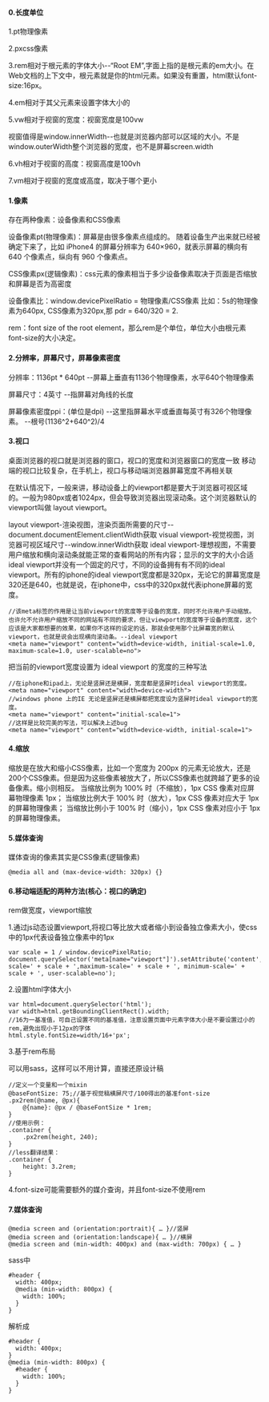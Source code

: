#### 0.长度单位

1.pt物理像素

2.pxcss像素

3.rem相对于根元素的字体大小--“Root EM”,字面上指的是根元素的em大小。在Web文档的上下文中，根元素就是你的html元素。如果没有重置，html默认font-size:16px。

4.em相对于其父元素来设置字体大小的

5.vw相对于视窗的宽度：视窗宽度是100vw

视窗值得是window.innerWidth--也就是浏览器内部可以区域的大小。不是window.outerWidth整个浏览器的宽度，也不是屏幕screen.width

6.vh相对于视窗的高度：视窗高度是100vh

7.vm相对于视窗的宽度或高度，取决于哪个更小

#### 1.像素

存在两种像素：设备像素和CSS像素

设备像素pt(物理像素)：屏幕是由很多像素点组成的。
随着设备生产出来就已经被确定下来了，比如 iPhone4 的屏幕分辨率为 640×960，就表示屏幕的横向有 640 个像素点，纵向有 960 个像素点。

CSS像素px(逻辑像素)：css元素的像素相当于多少设备像素取决于页面是否缩放和屏幕是否为高密度

设备像素比：window.devicePixelRatio = 物理像素/CSS像素
比如：5s的物理像素为640px, CSS像素为320px,那 pdr = 640/320 = 2.

rem：font size of the root element，那么rem是个单位，单位大小由根元素font-size的大小决定。

#### 2.分辨率，屏幕尺寸，屏幕像素密度

分辨率：1136pt * 640pt
--屏幕上垂直有1136个物理像素，水平640个物理像素

屏幕尺寸：4英寸
--指屏幕对角线的长度

屏幕像素密度ppi：(单位是dpi)
--这里指屏幕水平或垂直每英寸有326个物理像素。
--根号(1136^2+640^2)/4

#### 3.视口

桌面浏览器的视口就是浏览器的窗口，视口的宽度和浏览器窗口的宽度一致
移动端的视口比较复杂，在手机上，视口与移动端浏览器屏幕宽度不再相关联

在默认情况下，一般来讲，移动设备上的viewport都是要大于浏览器可视区域的。一般为980px或者1024px，但会导致浏览器出现滚动条。这个浏览器默认的viewport叫做 layout viewport。

layout viewport-渲染视图，渲染页面所需要的尺寸--document.documentElement.clientWidth获取
visual viewport-视觉视图，浏览器可视区域尺寸--window.innerWidth获取
ideal viewport-理想视图，不需要用户缩放和横向滚动条就能正常的查看网站的所有内容；显示的文字的大小合适
     ideal viewport并没有一个固定的尺寸，不同的设备拥有有不同的ideal viewport。所有的iphone的ideal viewport宽度都是320px，无论它的屏幕宽度是320还是640，也就是说，在iphone中，css中的320px就代表iphone屏幕的宽度。
```
//该meta标签的作用是让当前viewport的宽度等于设备的宽度，同时不允许用户手动缩放。也许允不允许用户缩放不同的网站有不同的要求，但让viewport的宽度等于设备的宽度，这个应该是大家都想要的效果，如果你不这样的设定的话，那就会使用那个比屏幕宽的默认viewport，也就是说会出现横向滚动条。--ideal viewport
<meta name="viewport" content="width=device-width, initial-scale=1.0, maximum-scale=1.0, user-scalable=no">
```

把当前的viewport宽度设置为 ideal viewport 的宽度的三种写法
```
//在iphone和ipad上，无论是竖屏还是横屏，宽度都是竖屏时ideal viewport的宽度。
<meta name="viewport" content="width=device-width">
//windows phone 上的IE 无论是竖屏还是横屏都把宽度设为竖屏时ideal viewport的宽度。
<meta name="viewport" content="initial-scale=1">
//这样是比较完美的写法，可以解决上述bug
<meta name="viewport" content="width=device-width, initial-scale=1">
```

#### 4.缩放

缩放是在放大和缩小CSS像素，比如一个宽度为 200px 的元素无论放大，还是200个CSS像素。但是因为这些像素被放大了，所以CSS像素也就跨越了更多的设备像素。缩小则相反。
当缩放比例为 100% 时（不缩放），1px CSS 像素对应屏幕物理像素 1px；
当缩放比例大于 100% 时（放大），1px CSS 像素对应大于 1px 的屏幕物理像素；
当缩放比例小于 100% 时（缩小），1px CSS 像素对应小于 1px 的屏幕物理像素。

#### 5.媒体查询

媒体查询的像素其实是CSS像素(逻辑像素)
```
@media all and (max-device-width: 320px) {}
```

#### 6.移动端适配的两种方法(核心：视口的确定)

rem做宽度，viewport缩放

1.通过js动态设置viewport,将视口等比放大或者缩小到设备独立像素大小，使css中的1px代表设备独立像素中的1px

```
var scale = 1 / window.devicePixelRatio;  
document.querySelector('meta[name="viewport"]').setAttribute('content','initial-scale=' + scale + ',maximum-scale=' + scale + ', minimum-scale=' + scale + ', user-scalable=no');  
```

2.设置html字体大小

```
var html=document.querySelector('html');
var width=html.getBoundingClientRect().width;
//16为一基准值，可自己设置不同的基准值，注意设置页面中元素字体大小是不要设置过小的rem,避免出现小于12px的字体
html.style.fontSize=width/16+'px';
```

3.基于rem布局

可以用sass，这样可以不用计算，直接还原设计稿
```
//定义一个变量和一个mixin
@baseFontSize: 75;//基于视觉稿横屏尺寸/100得出的基准font-size
.px2rem(@name, @px){
    @{name}: @px / @baseFontSize * 1rem;
}
//使用示例：
.container {
    .px2rem(height, 240);
}
//less翻译结果：
.container {
    height: 3.2rem;
}
```
4.font-size可能需要额外的媒介查询，并且font-size不使用rem

#### 7.媒体查询

```
@media screen and (orientation:portrait){ … }//竖屏
@media screen and (orientation:landscape){ … }//横屏
@media screen and (min-width: 400px) and (max-width: 700px) { … }
```

sass中
```
#header {
  width: 400px;
  @media (min-width: 800px) {
    width: 100%;
  }
}
```
解析成
```
#header {
  width: 400px;
}
@media (min-width: 800px) {
  #header {
    width: 100%;
  }
}
```
